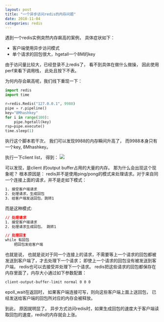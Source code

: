 ```yaml
---
layout: post
title: "一个异步访问redis的内存问题"
date: 2018-11-04
categories: redis
---
```


遇到一个redis实例突然内存飙高的案例， 具体症状如下：
- 客户端使用异步访问模式
- 单个请求的回包很大，hgetall一个8M的key

由于访问量比较大，已经登录不上redis了， 看不到具体在做什么做操， 因此使用perf来看下调用栈， 此处且按下不表。

为何内存会飙高呢，我们线下重现一下：
```python
import redis
import time

r=redis.Redis("127.0.0.1", 9988)
pipe = r.pipeline()
key="8Mhashkey"
for i in range(100):
    pipe.hgetall(key)
rsp=pipe.execute()
time.sleep(1)

```
执行这个脚本若干次， 我们可以发现9988的内存瞬间升高了， 而9988本身只有一个key, 8Mhashkey。

执行一下client list， 得到：
![](https://raw.githubusercontent.com/paralleld/paralleld.github.io/master/images/oom.png)

可以发现，是client 的output buffer占用的大量的内存。  那为什么会出现这个现象呢？  根本原因是： redis并不是使用ping/pong的模式来处理请求。对于来自同一个连接上面的请求，并不是走如下模式：

```css
1. 接受客户端请求
2. 处理请求，生成回包
3. 给客户端发送回包，跳转1
```

而是这种模式:

```css
// 处理请求
1. 接受客户端请求
2. 处理请求生成回包， 跳转1

// 处理回复
while 有回包
    把回包发给客户端
```

也就是说， 也就是说对于同一个连接上的请求，不需要等上一个请求的回包都被发送到客户端了，才去处理下一个请求； 即使上一个请求的回包没有被发送到客户端， redis也可以去接受并处理下一个请求。 redis把这些请求的回包都保存在内存里面了，内存大小通过如下参数配置：

```css
client-output-buffer-limit normal 0 0 0
```

epoll\_wait在返回时， 如果客户端连接可写，则向这些客户端上面上送回包， 已经发送给客户端的回包所对应的内存会被释放。

到此， 原因就明显了。 异步方式访问redis时，如果生成回包的速度大于客户端读取回包的速度，redis的内存就会上涨。

